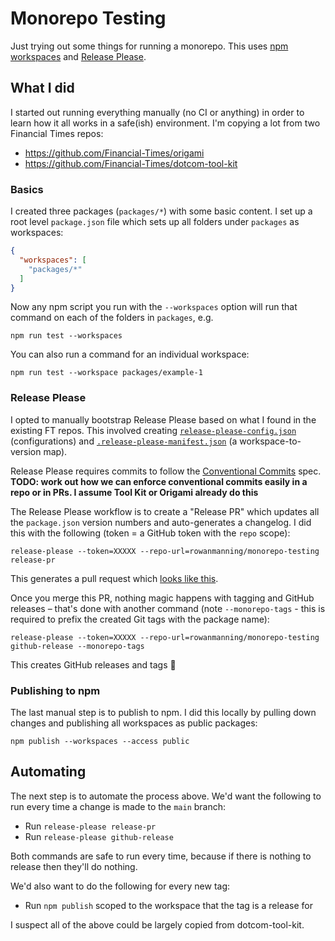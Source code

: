 
# Monorepo Testing

Just trying out some things for running a monorepo. This uses [npm workspaces](https://docs.npmjs.com/cli/v8/using-npm/workspaces) and [Release Please](https://github.com/googleapis/release-please).

## What I did

I started out running everything manually (no CI or anything) in order to learn how it all works in a safe(ish) environment. I'm copying a lot from two Financial Times repos:

  * https://github.com/Financial-Times/origami
  * https://github.com/Financial-Times/dotcom-tool-kit

### Basics

I created three packages (`packages/*`) with some basic content. I set up a root level `package.json` file which sets up all folders under `packages` as workspaces:

```json
{
  "workspaces": [
    "packages/*"
  ]
}
```

Now any npm script you run with the `--workspaces` option will run that command on each of the folders in `packages`, e.g.

```
npm run test --workspaces
```

You can also run a command for an individual workspace:

```
npm run test --workspace packages/example-1
```

### Release Please

I opted to manually bootstrap Release Please based on what I found in the existing FT repos. This involved creating [`release-please-config.json`](release-please-config.json) (configurations) and [`.release-please-manifest.json`](.release-please-manifest.json) (a workspace-to-version map).

Release Please requires commits to follow the [Conventional Commits](https://www.conventionalcommits.org/en/v1.0.0/) spec. **TODO: work out how we can enforce conventional commits easily in a repo or in PRs. I assume Tool Kit or Origami already do this**

The Release Please workflow is to create a "Release PR" which updates all the `package.json` version numbers and auto-generates a changelog. I did this with the following (token = a GitHub token with the `repo` scope):

```
release-please --token=XXXXX --repo-url=rowanmanning/monorepo-testing release-pr
```

This generates a pull request which [looks like this](https://github.com/rowanmanning/monorepo-testing/pull/2).

Once you merge this PR, nothing magic happens with tagging and GitHub releases – that's done with another command (note `--monorepo-tags` - this is required to prefix the created Git tags with the package name):

```
release-please --token=XXXXX --repo-url=rowanmanning/monorepo-testing github-release --monorepo-tags
```

This creates GitHub releases and tags :tada:

### Publishing to npm

The last manual step is to publish to npm. I did this locally by pulling down changes and publishing all workspaces as public packages:

```
npm publish --workspaces --access public
```

## Automating

The next step is to automate the process above. We'd want the following to run every time a change is made to the `main` branch:

  * Run `release-please release-pr`
  * Run `release-please github-release`

Both commands are safe to run every time, because if there is nothing to release then they'll do nothing.

We'd also want to do the following for every new tag:

  * Run `npm publish` scoped to the workspace that the tag is a release for

I suspect all of the above could be largely copied from dotcom-tool-kit.
